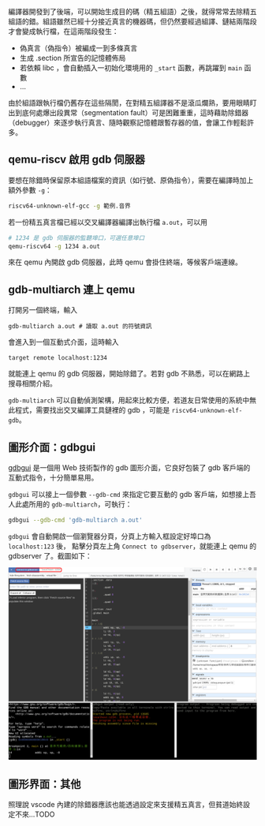 編譯器開發到了後端，可以開始生成目的碼（精五組語）之後，就得常常去除精五組語的錯。組語雖然已經十分接近真言的機器碼，但仍然要經過組譯、鏈結兩階段才會變成執行檔，在這兩階段發生：

- 偽真言（偽指令）被編成一到多條真言
- 生成 .section 所宣告的記憶體佈局
- 若依賴 libc ，會自動插入一初始化環境用的 `_start` 函數，再跳躍到 `main` 函數
- ...

由於組語跟執行檔仍舊存在這些隔閡，在對精五組譯器不是滾瓜爛熟，要用眼睛盯出到底何處爆出段異常（segmentation fault）可是困難重重，這時藉助除錯器（debugger）來逐步執行真言、隨時觀察記憶體跟暫存器的值，會讓工作輕鬆許多。

## qemu-riscv 啟用 gdb 伺服器

要想在除錯時保留原本組語檔案的資訊（如行號、原偽指令），需要在編譯時加上額外參數 `-g`：

```sh
riscv64-unknown-elf-gcc -g 範例.音界
```

若一份精五真言檔已經以交叉編譯器編譯出執行檔 `a.out`，可以用

```sh
# 1234 是 gdb 伺服器的監聽埠口，可選任意埠口
qemu-riscv64 -g 1234 a.out
```

來在 qemu 內開啟 gdb 伺服器，此時 qemu 會掛住終端，等候客戶端連線。

## gdb-multiarch 連上 qemu

打開另一個終端，輸入

```
gdb-multiarch a.out # 讀取 a.out 的符號資訊
```

會進入到一個互動式介面，這時輸入

```
target remote localhost:1234
```

就能連上 qemu 的 gdb 伺服器，開始除錯了。若對 gdb 不熟悉，可以在網路上搜尋相關介紹。


`gdb-multiarch` 可以自動偵測架構，用起來比較方便，若道友日常使用的系統中無此程式，需要找出交叉編譯工具鏈裡的 gdb ，可能是 `riscv64-unknown-elf-gdb`。

## 圖形介面：gdbgui
[gdbgui](https://www.gdbgui.com/) 是一個用 Web 技術製作的 gdb 圖形介面，它良好包裝了 gdb 客戶端的互動式指令，十分簡單易用。

`gdbgui` 可以接上一個參數 `--gdb-cmd` 來指定它要互動的 gdb 客戶端，如想接上吾人此處所用的 `gdb-multiarch`，可執行：

```sh
gdbgui --gdb-cmd 'gdb-multiarch a.out'
```

`gdbgui` 會自動開啟一個瀏覽器分頁，分頁上方輸入框設定好埠口為 `localhost:123` 後， 點擊分頁左上角 `Connect to gdbserver`，就能連上 qemu 的 gdbserver 了。截圖如下：

![gdbgui截屏](../image/gdbgui截屏.png)

## 圖形界面：其他
照理說 vscode 內建的除錯器應該也能透過設定來支援精五真言，但貧道始終設定不來...TODO
